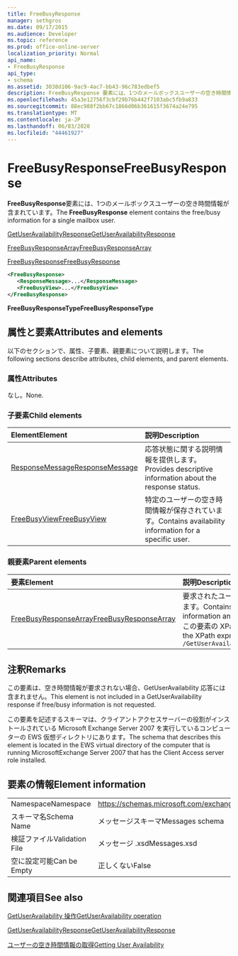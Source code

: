 ```yaml
---
title: FreeBusyResponse
manager: sethgros
ms.date: 09/17/2015
ms.audience: Developer
ms.topic: reference
ms.prod: office-online-server
localization_priority: Normal
api_name:
- FreeBusyResponse
api_type:
- schema
ms.assetid: 3038d106-9ac9-4ac7-bb43-96c783edbef5
description: FreeBusyResponse 要素には、1つのメールボックスユーザーの空き時間情報が含まれています。
ms.openlocfilehash: 45a3e12756f3cbf29b76b442f7103abc5fb9a833
ms.sourcegitcommit: 88ec988f2bb67c1866d06b361615f3674a24e795
ms.translationtype: MT
ms.contentlocale: ja-JP
ms.lasthandoff: 06/03/2020
ms.locfileid: "44461927"
---
```

# <a name="freebusyresponse"></a><span data-ttu-id="a5122-103">FreeBusyResponse</span><span class="sxs-lookup"><span data-stu-id="a5122-103">FreeBusyResponse</span></span>

<span data-ttu-id="a5122-104">**FreeBusyResponse**要素には、1つのメールボックスユーザーの空き時間情報が含まれています。</span><span class="sxs-lookup"><span data-stu-id="a5122-104">The **FreeBusyResponse** element contains the free/busy information for a single mailbox user.</span></span> 
  
[<span data-ttu-id="a5122-105">GetUserAvailabilityResponse</span><span class="sxs-lookup"><span data-stu-id="a5122-105">GetUserAvailabilityResponse</span></span>](getuseravailabilityresponse.md)
  
[<span data-ttu-id="a5122-106">FreeBusyResponseArray</span><span class="sxs-lookup"><span data-stu-id="a5122-106">FreeBusyResponseArray</span></span>](freebusyresponsearray.md)
  
[<span data-ttu-id="a5122-107">FreeBusyResponse</span><span class="sxs-lookup"><span data-stu-id="a5122-107">FreeBusyResponse</span></span>](freebusyresponse.md)
  
```xml
<FreeBusyResponse>
   <ResponseMessage>...</ResponseMessage>
   <FreeBusyView>...</FreeBusyView>
</FreeBusyResponse>
```

 <span data-ttu-id="a5122-108">**FreeBusyResponseType**</span><span class="sxs-lookup"><span data-stu-id="a5122-108">**FreeBusyResponseType**</span></span>
## <a name="attributes-and-elements"></a><span data-ttu-id="a5122-109">属性と要素</span><span class="sxs-lookup"><span data-stu-id="a5122-109">Attributes and elements</span></span>

<span data-ttu-id="a5122-110">以下のセクションで、属性、子要素、親要素について説明します。</span><span class="sxs-lookup"><span data-stu-id="a5122-110">The following sections describe attributes, child elements, and parent elements.</span></span>
  
### <a name="attributes"></a><span data-ttu-id="a5122-111">属性</span><span class="sxs-lookup"><span data-stu-id="a5122-111">Attributes</span></span>

<span data-ttu-id="a5122-112">なし。</span><span class="sxs-lookup"><span data-stu-id="a5122-112">None.</span></span>
  
### <a name="child-elements"></a><span data-ttu-id="a5122-113">子要素</span><span class="sxs-lookup"><span data-stu-id="a5122-113">Child elements</span></span>

|<span data-ttu-id="a5122-114">**Element**</span><span class="sxs-lookup"><span data-stu-id="a5122-114">**Element**</span></span>|<span data-ttu-id="a5122-115">**説明**</span><span class="sxs-lookup"><span data-stu-id="a5122-115">**Description**</span></span>|
|:-----|:-----|
|[<span data-ttu-id="a5122-116">ResponseMessage</span><span class="sxs-lookup"><span data-stu-id="a5122-116">ResponseMessage</span></span>](responsemessage.md) <br/> |<span data-ttu-id="a5122-117">応答状態に関する説明情報を提供します。</span><span class="sxs-lookup"><span data-stu-id="a5122-117">Provides descriptive information about the response status.</span></span>  <br/> |
|[<span data-ttu-id="a5122-118">FreeBusyView</span><span class="sxs-lookup"><span data-stu-id="a5122-118">FreeBusyView</span></span>](freebusyview.md) <br/> |<span data-ttu-id="a5122-119">特定のユーザーの空き時間情報が保存されています。</span><span class="sxs-lookup"><span data-stu-id="a5122-119">Contains availability information for a specific user.</span></span>  <br/> |
   
### <a name="parent-elements"></a><span data-ttu-id="a5122-120">親要素</span><span class="sxs-lookup"><span data-stu-id="a5122-120">Parent elements</span></span>

|<span data-ttu-id="a5122-121">**要素**</span><span class="sxs-lookup"><span data-stu-id="a5122-121">**Element**</span></span>|<span data-ttu-id="a5122-122">**説明**</span><span class="sxs-lookup"><span data-stu-id="a5122-122">**Description**</span></span>|
|:-----|:-----|
|[<span data-ttu-id="a5122-123">FreeBusyResponseArray</span><span class="sxs-lookup"><span data-stu-id="a5122-123">FreeBusyResponseArray</span></span>](freebusyresponsearray.md) <br/> |<span data-ttu-id="a5122-124">要求されたユーザーの空き時間情報と応答の状態を含みます。</span><span class="sxs-lookup"><span data-stu-id="a5122-124">Contains the requested users' availability information and the response status.</span></span>  <br/> <span data-ttu-id="a5122-125">この要素の XPath 式を次に示します。</span><span class="sxs-lookup"><span data-stu-id="a5122-125">The following is the XPath expression to this element:</span></span>  <br/>  `/GetUserAvailabilityResponse/FreeBusyResponseArray` <br/> |
   
## <a name="remarks"></a><span data-ttu-id="a5122-126">注釈</span><span class="sxs-lookup"><span data-stu-id="a5122-126">Remarks</span></span>

<span data-ttu-id="a5122-127">この要素は、空き時間情報が要求されない場合、GetUserAvailability 応答には含まれません。</span><span class="sxs-lookup"><span data-stu-id="a5122-127">This element is not included in a GetUserAvailability response if free/busy information is not requested.</span></span>
  
<span data-ttu-id="a5122-128">この要素を記述するスキーマは、クライアントアクセスサーバーの役割がインストールされている Microsoft Exchange Server 2007 を実行しているコンピューターの EWS 仮想ディレクトリにあります。</span><span class="sxs-lookup"><span data-stu-id="a5122-128">The schema that describes this element is located in the EWS virtual directory of the computer that is running MicrosoftExchange Server 2007 that has the Client Access server role installed.</span></span>
  
## <a name="element-information"></a><span data-ttu-id="a5122-129">要素の情報</span><span class="sxs-lookup"><span data-stu-id="a5122-129">Element information</span></span>

|||
|:-----|:-----|
|<span data-ttu-id="a5122-130">Namespace</span><span class="sxs-lookup"><span data-stu-id="a5122-130">Namespace</span></span>  <br/> |https://schemas.microsoft.com/exchange/services/2006/messages  <br/> |
|<span data-ttu-id="a5122-131">スキーマ名</span><span class="sxs-lookup"><span data-stu-id="a5122-131">Schema Name</span></span>  <br/> |<span data-ttu-id="a5122-132">メッセージスキーマ</span><span class="sxs-lookup"><span data-stu-id="a5122-132">Messages schema</span></span>  <br/> |
|<span data-ttu-id="a5122-133">検証ファイル</span><span class="sxs-lookup"><span data-stu-id="a5122-133">Validation File</span></span>  <br/> |<span data-ttu-id="a5122-134">メッセージ .xsd</span><span class="sxs-lookup"><span data-stu-id="a5122-134">Messages.xsd</span></span>  <br/> |
|<span data-ttu-id="a5122-135">空に設定可能</span><span class="sxs-lookup"><span data-stu-id="a5122-135">Can be Empty</span></span>  <br/> |<span data-ttu-id="a5122-136">正しくない</span><span class="sxs-lookup"><span data-stu-id="a5122-136">False</span></span>  <br/> |
   
## <a name="see-also"></a><span data-ttu-id="a5122-137">関連項目</span><span class="sxs-lookup"><span data-stu-id="a5122-137">See also</span></span>



[<span data-ttu-id="a5122-138">GetUserAvailability 操作</span><span class="sxs-lookup"><span data-stu-id="a5122-138">GetUserAvailability operation</span></span>](getuseravailability-operation.md)
  
[<span data-ttu-id="a5122-139">GetUserAvailabilityResponse</span><span class="sxs-lookup"><span data-stu-id="a5122-139">GetUserAvailabilityResponse</span></span>](getuseravailabilityresponse.md)


[<span data-ttu-id="a5122-140">ユーザーの空き時間情報の取得</span><span class="sxs-lookup"><span data-stu-id="a5122-140">Getting User Availability</span></span>](https://msdn.microsoft.com/library/d4133fcb-9b0f-4e6b-aadf-a389da83516a%28Office.15%29.aspx)

